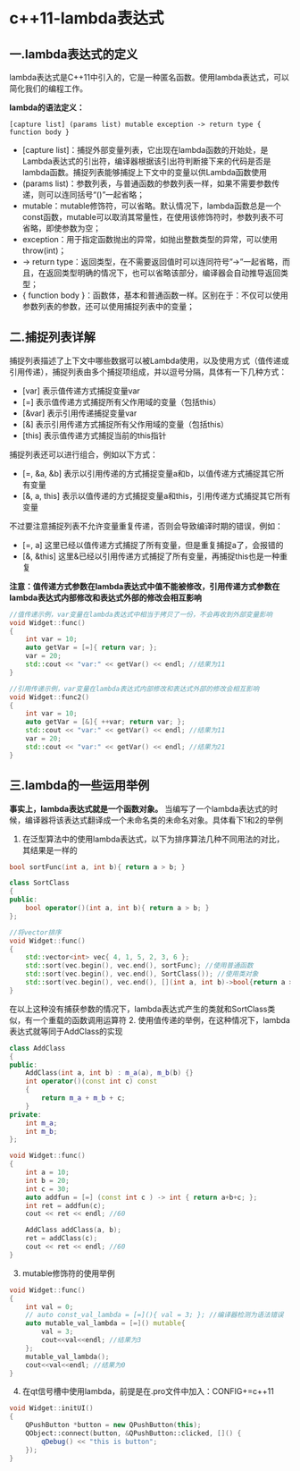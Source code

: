 # c++11-lambda表达式

## 一.lambda表达式的定义

lambda表达式是C++11中引入的，它是一种匿名函数。使用lambda表达式，可以简化我们的编程工作。

**lambda的语法定义：**

```plain
[capture list] (params list) mutable exception -> return type { function body }
```
* [capture list]：捕捉外部变量列表，它出现在lambda函数的开始处，是Lambda表达式的引出符，编译器根据该引出符判断接下来的代码是否是lambda函数。捕捉列表能够捕捉上下文中的变量以供Lambda函数使用
* (params list)：参数列表，与普通函数的参数列表一样，如果不需要参数传递，则可以连同括号“()”一起省略；
* mutable：mutable修饰符，可以省略。默认情况下，lambda函数总是一个const函数，mutable可以取消其常量性，在使用该修饰符时，参数列表不可省略，即使参数为空；
* exception：用于指定函数抛出的异常，如抛出整数类型的异常，可以使用 throw(int)；
* -> return type：返回类型，在不需要返回值时可以连同符号”->”一起省略，而且，在返回类型明确的情况下，也可以省略该部分，编译器会自动推导返回类型；
* { function body }：函数体，基本和普通函数一样。区别在于：不仅可以使用参数列表的参数，还可以使用捕捉列表中的变量；

## 二.捕捉列表详解

捕捉列表描述了上下文中哪些数据可以被Lambda使用，以及使用方式（值传递或引用传递），捕捉列表由多个捕捉项组成，并以逗号分隔，具体有一下几种方式：

* [var] 表示值传递方式捕捉变量var
* [=] 表示值传递方式捕捉所有父作用域的变量（包括this）
* [&var] 表示引用传递捕捉变量var
* [&] 表示引用传递方式捕捉所有父作用域的变量（包括this）
* [this] 表示值传递方式捕捉当前的this指针

捕捉列表还可以进行组合，例如以下方式：

* [=, &a, &b] 表示以引用传递的方式捕捉变量a和b，以值传递方式捕捉其它所有变量
* [&, a, this] 表示以值传递的方式捕捉变量a和this，引用传递方式捕捉其它所有变量

不过要注意捕捉列表不允许变量重复传递，否则会导致编译时期的错误，例如：

* [=, a] 这里已经以值传递方式捕捉了所有变量，但是重复捕捉a了，会报错的
* [&, &this] 这里&已经以引用传递方式捕捉了所有变量，再捕捉this也是一种重复

**注意：值传递方式参数在lambda表达式中值不能被修改，引用传递方式参数在lambda表达式内部修改和表达式外部的修改会相互影响**

```c++
//值传递示例，var变量在lambda表达式中相当于拷贝了一份，不会再收到外部变量影响
void Widget::func()
{
    int var = 10;
    auto getVar = [=]{ return var; };
    var = 20;
    std::cout << "var:" << getVar() << endl; //结果为11
}

//引用传递示例，var变量在lambda表达式内部修改和表达式外部的修改会相互影响
void Widget::func2()
{
    int var = 10;
    auto getVar = [&]{ ++var; return var; };
    std::cout << "var:" << getVar() << endl; //结果为11
    var = 20;
    std::cout << "var:" << getVar() << endl; //结果为21
}
```

## 三.lambda的一些运用举例

**事实上，lambda表达式就是一个函数对象。** 当编写了一个lambda表达式的时候，编译器将该表达式翻译成一个未命名类的未命名对象。具体看下1和2的举例

1. 在泛型算法中的使用lambda表达式，以下为排序算法几种不同用法的对比，其结果是一样的
```c++
bool sortFunc(int a, int b){ return a > b; }

class SortClass
{
public:
    bool operator()(int a, int b){ return a > b; }
};

//将vector排序
void Widget::func()
{
    std::vector<int> vec{ 4, 1, 5, 2, 3, 6 };
    std::sort(vec.begin(), vec.end(), sortFunc); //使用普通函数
    std::sort(vec.begin(), vec.end(), SortClass()); //使用类对象
    std::sort(vec.begin(), vec.end(), [](int a, int b)->bool{return a > b; }); //使用lambda表达式
}
```
在以上这种没有捕获参数的情况下，lambda表达式产生的类就和SortClass类似，有一个重载的函数调用运算符
2. 使用值传递的举例，在这种情况下，lambda表达式就等同于AddClass的实现
```c++
class AddClass
{
public:
    AddClass(int a, int b) : m_a(a), m_b(b) {}
    int operator()(const int c) const
    {
        return m_a + m_b + c;
    }
private:
    int m_a;
    int m_b;
};

void Widget::func()
{
    int a = 10;
    int b = 20;
    int c = 30;
    auto addfun = [=] (const int c ) -> int { return a+b+c; };
    int ret = addfun(c);
    cout << ret << endl; //60

    AddClass addClass(a, b);
    ret = addClass(c);
    cout << ret << endl; //60
}
```

3. mutable修饰符的使用举例
```c++
void Widget::func()
{
    int val = 0;
    // auto const_val_lambda = [=](){ val = 3; }; //编译器检测为语法错误
    auto mutable_val_lambda = [=]() mutable{
        val = 3;
        cout<<val<<endl; //结果为3
    };
    mutable_val_lambda();
    cout<<val<<endl; //结果为0
}
```

4. 在qt信号槽中使用lambda，前提是在.pro文件中加入：CONFIG+=c++11
```c++
void Widget::initUI()
{
    QPushButton *button = new QPushButton(this);
    QObject::connect(button, &QPushButton::clicked, []() {
        qDebug() << "this is button";
    });
}
```